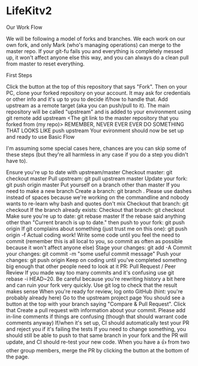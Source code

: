 # LifeKitv2

Our Work Flow

We will be following a model of forks and branches. We each work on our own fork, and only Mark (who's managing operations) can merge to the master repo. If your git-fu fails you and everything is completely messed up, it won't affect anyone else this way, and you can always do a clean pull from master to reset everything.

First Steps

Click the button at the top of this repository that says "Fork". Then on your PC, clone your forked repository on your account. It may ask for credentials or other info and it's up to you to decide if/how to handle that.
Add upstream as a remote target (aka you can push/pull to it). The main repository will be called "upstream" and is added to your environment using git remote add upstream <The git link to the master repository that you forked from (my repo)> REMEMBER, NEVER EVER EVER DO SOMETHING THAT LOOKS LIKE push upstream
Your evironment should now be set up and ready to use
Basic Flow

I'm assuming some special cases here, chances are you can skip some of these steps (but they're all harmless in any case if you do a step you didn't have to).

Ensure you're up to date with upstream/master
Checkout master: git checkout master
Pull upstream: git pull upstream master
Update your fork: git push origin master
Put yourself on a branch other than master
If you need to make a new branch
Create a branch: git branch <name-of-branch>. Please use dashes instead of spaces because we're working on the commandline and nobody wants to re-learn why bash and quotes don't mix
Checkout that branch: git checkout <name-of-branch>
If the branch already exists:
Checkout that branch: git checkout <name-of-branch>
Make sure you're up to date: git rebase master
If the rebase said anything other than "Current branch <name-of-branch> is up to date." then push to your fork: git push origin <name-of-branch>
If git complains about something (just trust me on this one): git push origin <name-of-branch> -f
Actual coding work!
Write some code until you feel the need to commit (remember this is all local to you, so commit as often as possible because it won't affect anyone else)
Stage your changes: git add -A
Commit your changes: git commit -m "some useful commit message"
Push your changes: git push origin <name-of-branch>
Keep on coding until you've completed somethng big enough that other people need to look at it
PR: Pull Request / Peer Review
If you made way too many commits and it's confusing use git rebase -i HEAD~20. Be careful because you're rewriting history a bit here and can ruin your fork very quickly. Use git log to check that the result makes sense
When you're ready for review, log onto GitHub (hint: you're probably already here)
Go to the upstream project page
You should see a button at the top with your branch saying "Compare & Pull Request". Click that
Create a pull request with information about your commit. Please add in-line comments if things are confusing (though that should warrant code comments anyway)
If/when it's set up, CI should automatically test your PR and reject you if it's failing the tests
If you need to change something, you should still be able to push to that same branch in your fork and the PR will update, and CI should re-test your new code.
When you have a 👍 from two other group members, merge the PR by clicking the button at the bottom of the page.
